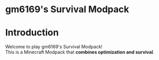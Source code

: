 gm6169's Survival Modpack
====
# Introduction
Welcome to play gm6169's Survival Modpack!\
This is a Minecraft Modpack that **combines optimization and survival**.
